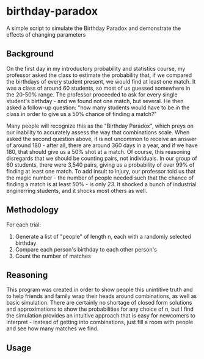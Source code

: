 # birthday-paradox
A simple script to simulate the Birthday Paradox and demonstrate the effects of changing parameters


## Background

On the first day in my introductory probability and statistics course, my professor asked the class to estimate the probability that, if we compared the birthdays of every student present, we would find at least one match. It was a class of around 60 students, so most of us guessed somewhere in the 20-50% range. The professor proceeded to ask for every single student's birthday - and we found not one match, but several. He then asked a follow-up question: "how many students would have to be in the class in order to give us a 50% chance of finding a match?" 

Many people will recognize this as the "Birthday Paradox", which preys on our inability to accurately assess the way that combinations scale. When asked the second question above, it is not uncommon to receive an answer of around 180 - after all, there are around 360 days in a year, and if we have 180, that should give us a 50% shot at a match. Of course, this reasoning disregards that we should be counting pairs, not individuals. In our group of 60 students, there were 3,540 pairs, giving us a probability of over 99% of finding at least one match. To add insult to injury, our professor told us that the magic number - the number of people needed such that the chance of finding a match is at least 50% - is only _23_. It shocked a bunch of industrial enginerring students, and it shocks most others as well.

## Methodology

For each trial:
1. Generate a list of "people" of length n, each with a randomly selected birthday
2. Compare each person's birthday to each other person's
3. Count the number of matches

## Reasoning

This program was created in order to show people this unintitive truth and to help friends and family wrap their heads around combinations, as well as basic simulation. There are certainly no shortage of closed form solutions and approximations to show the probabilities for any choice of n, but I find the simulation provides an intuitive approach that is easy for newcomers to interpret - instead of getting into combinations, just fill a room with people and see how many matches we find.

## Usage

